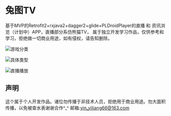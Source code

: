 <h1>兔图TV</h1>
基于MVP的Retrofit2+rxjava2+dagger2+glide+PLDroidPlayer的直播 和 资讯浏览（计划中）APP，直播部分系仿熊猫TV，
属于独立开发学习作品，仅供参考和学习，拒绝做一切商业用途，如有侵权，请告知删除。

![游戏分类](http://oruhclifa.bkt.clouddn.com/Screenshot_1499088535.png)

![具体类型](http://oruhclifa.bkt.clouddn.com/Screenshot_1499088545.png)

![直播播放](http://oruhclifa.bkt.clouddn.com/Screenshot_1499088552.png)

<h2>声明</h2>

这个属于个人开发作品。诸位勿传播于非技术人员，拒绝用于商业用途。勿大面积传播，以免被查水表谢谢合作^_^
邮箱:yin_yiliang66@163.com